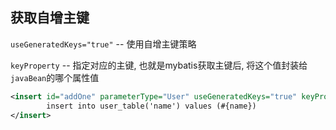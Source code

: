 ## 获取自增主键

`useGeneratedKeys="true"` -- 使用自增主键策略

`keyProperty` --  指定对应的主键, 也就是mybatis获取主键后, 将这个值封装给`javaBean`的哪个属性值

```xml
<insert id="addOne" parameterType="User" useGeneratedKeys="true" keyProperty="id">
        insert into user_table('name') values (#{name})
</insert>
```

